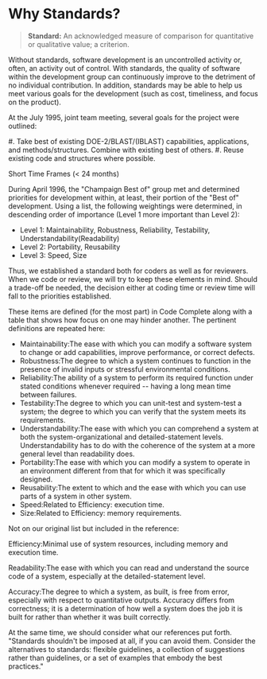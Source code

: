 # Why Standards?

> **Standard:** An acknowledged measure of comparison for quantitative or qualitative value; a criterion.

Without standards, software development is an uncontrolled activity or, often, an activity out of control.  With standards, the quality of software within the development group can continuously improve to the detriment of no individual contribution.  In addition, standards may be able to help us meet various goals for the development (such as cost, timeliness, and focus on the product).

At the July 1995, joint team meeting, several goals for the project were outlined:

#. Take best of existing DOE-2/BLAST/(IBLAST) capabilities, applications, and methods/structures.  Combine with existing best of others.
#. Reuse existing code and structures where possible.

Short Time Frames (< 24 months)

During April 1996, the "Champaign Best of" group met and determined priorities for development within, at least, their portion of the "Best of" development.  Using a list, the following weightings were determined, in descending order of importance (Level 1 more important than Level 2):

- Level 1:  Maintainability, Robustness, Reliability, Testability, Understandability(Readability)
- Level 2:  Portability, Reusability
- Level 3:  Speed, Size

Thus, we established a standard both for coders as well as for reviewers.  When we code or review, we will try to keep these elements in mind.  Should a trade-off be needed, the decision either at coding time or review time will fall to the priorities established.

These items are defined (for the most part) in Code Complete along with a table that shows how focus on one may hinder another.  The pertinent definitions are repeated here:

- Maintainability:The ease with which you can modify a software system to change or add capabilities, improve performance, or correct defects.
- Robustness:The degree to which a system continues to function in the presence of invalid inputs or stressful environmental conditions.
- Reliability:The ability of a system to perform its required function under stated conditions whenever required -- having a long mean time between failures.
- Testability:The degree to which you can unit-test and system-test a system; the degree to which you can verify that the system meets its requirements.
- Understandability:The ease with which you can comprehend a system at both the system-organizational and detailed-statement levels.  Understandability has to do with the coherence of the system at a more general level than readability does.
- Portability:The ease with which you can modify a system to operate in an environment different from that for which it was specifically designed.
- Reusability:The extent to which and the ease with which you can use parts of a system in other system.
- Speed:Related to Efficiency: execution time.
- Size:Related to Efficiency: memory requirements.

Not on our original list but included in the reference:

Efficiency:Minimal use of system resources, including memory and execution time.

Readability:The ease with which you can read and understand the source code of a system, especially at the detailed-statement level.

Accuracy:The degree to which a system, as built, is free from error, especially with respect to quantitative outputs.  Accuracy differs from correctness; it is a determination of how well a system does the job it is built for rather than whether it was built correctly.

At the same time, we should consider what our references put forth.  "Standards shouldn't be imposed at all, if you can avoid them.  Consider the alternatives to standards: flexible guidelines, a collection of suggestions rather than guidelines, or a set of examples that embody the best practices."